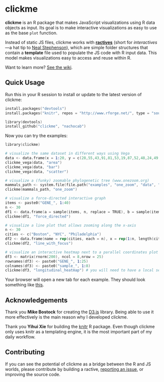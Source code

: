 # clickme

**clickme** is an R package that makes JavaScript visualizations using R data objects as input. Its goal is to make interactive visualizations as easy to use as the base `plot` function.

Instead of static JS files, clickme works with [**ractives**](https://github.com/nachocab/clickme/wiki/Ractive-Structure) (short for *interactives*—a hat tip to [Neal Stephenson](https://en.wikipedia.org/wiki/The_Diamond_Age)), which are simple folder structures that contain a **template** file used to populate the JS code with R input data. This model makes visualizations easy to access and reuse within R.

Want to learn more? [See the wiki](https://github.com/nachocab/clickme/wiki).

## Quick Usage

Run this in your R session to install or update to the latest version of clickme:

```S
install.packages("devtools")
install.packages("knitr", repos = "http://www.rforge.net/", type = "source")

library(devtools)
install_github("clickme", "nachocab")
```

Now you can try the examples:

```S
library(clickme)

# visualize the same dataset in different ways using Vega
data <- data.frame(x = 1:20, y = c(28,55,43,91,81,53,19,87,52,48,24,49,87,66,17,27,68,16,49,15))
clickme_vega(data, "area")
clickme_vega(data, "bar")
clickme_vega(data, "scatter")

# visualize a (funky) zoomable phylogenetic tree (www.onezoom.org)
mammals_path <- system.file(file.path("examples", "one_zoom", "data", "mammals.tree"), package="clickme")
clickme(mammals_path, "one_zoom")

# visualize a force-directed interactive graph
items <- paste0("GENE_", 1:40)
n <- 30
df1 <- data.frame(a = sample(items, n, replace = TRUE), b = sample(items, n, replace = TRUE), type = sample(letters[1:3], n, replace=TRUE))
clickme(df1, "force_directed")

# visualize a line plot that allows zooming along the x-axis
n <- 30
cities <- c("Boston", "NYC", "Philadelphia")
df2 <- data.frame(name = rep(cities, each = n), x = rep(1:n, length(cities)), y = c(sort(rnorm(n)), -sort(rnorm(n)),sort(rnorm(n))))
clickme(df2, "line_with_focus")

# visualize an interactive heatmap next to a parallel coordinates plot
df3 <- matrix(rnorm(200), ncol = 8,nrow = 25)
rownames(df3) <- paste0("GENE_", 1:25)
colnames(df3) <- paste0("sample_", 1:8)
clickme(df3, "longitudinal_heatmap") # you will need to have a local server for this one. Try running python -m SimpleHTTPServer
```

Your browser will open a new tab for each example. They should look something like [this](http://bl.ocks.org/nachocab/5178583).

## Acknowledgements
Thank you **Mike Bostock** for creating the [D3.js][] library. Being able to use it more effectively is the main reason why I developed clickme.

Thank you **Yihui Xie** for building the [knitr][] R package. Even though clickme only uses knitr as a templating engine, it is the most important part of my daily workflow.

## Contributing
If you can see the potential of clickme as a bridge between the R and JS worlds, please contribute by building a ractive, [reporting an issue](https://github.com/nachocab/clickme/issues), or improving the source code.

[D3.js]: http://d3js.org
[knitr]: https://github.com/yihui/knitr


